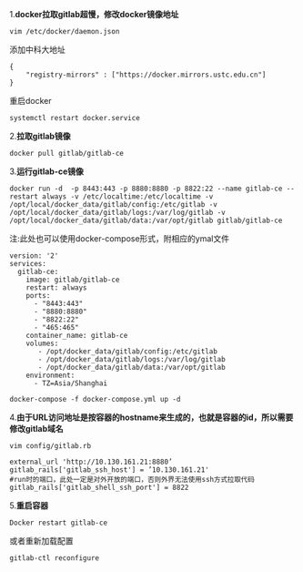 1.**docker拉取gitlab超慢，修改docker镜像地址**
```
vim /etc/docker/daemon.json
```
添加中科大地址
```
{
    "registry-mirrors" : ["https://docker.mirrors.ustc.edu.cn"]
}
```
重启docker
```
systemctl restart docker.service
```
2.**拉取gitlab镜像**
```
docker pull gitlab/gitlab-ce
```
3.**运行gitlab-ce镜像**
```
docker run -d  -p 8443:443 -p 8880:8880 -p 8822:22 --name gitlab-ce --restart always -v /etc/localtime:/etc/localtime -v /opt/local/docker_data/gitlab/config:/etc/gitlab -v /opt/local/docker_data/gitlab/logs:/var/log/gitlab -v /opt/local/docker_data/gitlab/data:/var/opt/gitlab gitlab/gitlab-ce
```
注:此处也可以使用docker-compose形式，附相应的ymal文件
```
version: '2'
services:
  gitlab-ce:
    image: gitlab/gitlab-ce
    restart: always
    ports:
      - "8443:443"
      - "8880:8880"
      - "8822:22"
      - "465:465"
    container_name: gitlab-ce
    volumes: 
       - /opt/docker_data/gitlab/config:/etc/gitlab
       - /opt/docker_data/gitlab/logs:/var/log/gitlab
       - /opt/docker_data/gitlab/data:/var/opt/gitlab
    environment:
      - TZ=Asia/Shanghai
```
```
docker-compose -f docker-compose.yml up -d
```
4.**由于URL访问地址是按容器的hostname来生成的，也就是容器的id，所以需要修改gitlab域名**
```
vim config/gitlab.rb
```
```
external_url 'http://10.130.161.21:8880’
gitlab_rails['gitlab_ssh_host'] = ’10.130.161.21'
#run时的端口，此处一定是对外开放的端口，否则外界无法使用ssh方式拉取代码
gitlab_rails['gitlab_shell_ssh_port'] = 8822
```
5.**重启容器**
```
Docker restart gitlab-ce
```
或者重新加载配置
```
gitlab-ctl reconfigure
```